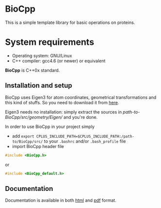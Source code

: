 # BioCpp #

This is a simple template library for basic operations on proteins. 

# System requirements #

+ Operating system: GNU/Linux
+ C++ compiler: gcc4.6 (or newer) or equivalent

**BioCpp** is C++0x standard.

## Installation and setup ##

BioCpp uses Eigen3 for atom coordinates, geometrical transformations and this 
kind of stuffs. So you need to download it from [here](http://eigen.tuxfamily.org/).  

Eigen3 needs no installation: simply extract the sources in 
*path-to-BioCpp/src/geometry/Eigen/* and you're done.  

In order to use BioCpp in your project simply

+ add `export CPLUS_INCLUDE_PATH=$CPLUS_INCLUDE_PATH:/path-to/BioCpp/src/` 
to your `.bashrc` and/or `.bash_profile` file
+ import BioCpp header file

```c++
#include <BioCpp.h>
```
or
```c++
#include <BioCpp_default.h>
```

## Documentation ##

Documentation is available in both [html](http://biocpp.zimlotech.com/html/) and 
[pdf](http://biocpp.zimlotech.com/pdf/refman.pdf) format.

